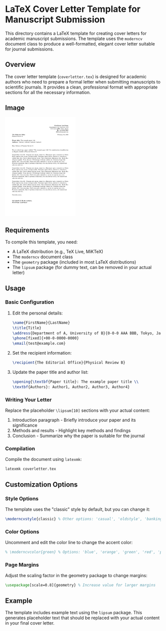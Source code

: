# LaTeX Cover Letter Template for Manuscript Submission

This directory contains a LaTeX template for creating cover letters for academic manuscript submissions. The template uses the `moderncv` document class to produce a well-formatted, elegant cover letter suitable for journal submissions.

## Overview

The cover letter template (`coverletter.tex`) is designed for academic authors who need to prepare a formal letter when submitting manuscripts to scientific journals. It provides a clean, professional format with appropriate sections for all the necessary information.

## Image

<p float="left">
  <img src="../assets/coverletter.png" width="45%" />
</p>



## Requirements

To compile this template, you need:

- A LaTeX distribution (e.g., TeX Live, MiKTeX)
- The `moderncv` document class
- The `geometry` package (included in most LaTeX distributions)
- The `lipsum` package (for dummy text, can be removed in your actual letter)

## Usage

### Basic Configuration

1. Edit the personal details:
   ```latex
   \name{FirstName}{LastName}
   \title{Title}
   \address{Department of A, University of B}{0-0-0 AAA BBB, Tokyo, Japan.}
   \phone[fixed]{+00-0-0000-0000}
   \email{test@example.com}
   ```

2. Set the recipient information:
   ```latex
   \recipient{The Editorial Office}{Physical Review B}
   ```

3. Update the paper title and author list:
   ```latex
   \opening{\textbf{Paper title}: The example paper title \\
   \textbf{Authors}: Author1, Author2, Author3, Author4}
   ```

### Writing Your Letter

Replace the placeholder `\lipsum[10]` sections with your actual content:

1. Introduction paragraph - Briefly introduce your paper and its significance
2. Methods and results - Highlight key methods and findings
3. Conclusion - Summarize why the paper is suitable for the journal

### Compilation

Compile the document using `latexmk`:

```bash
latexmk coverletter.tex
```

## Customization Options

### Style Options

The template uses the "classic" style by default, but you can change it:

```latex
\moderncvstyle{classic} % Other options: 'casual', 'oldstyle', 'banking'
```

### Color Options

Uncomment and edit the color line to change the accent color:

```latex
% \moderncvcolor{green} % Options: 'blue', 'orange', 'green', 'red', 'purple', 'grey', 'black'
```

### Page Margins

Adjust the scaling factor in the geometry package to change margins:

```latex
\usepackage[scale=0.8]{geometry} % Increase value for larger margins
```

## Example

The template includes example text using the `lipsum` package. This generates placeholder text that should be replaced with your actual content in your final cover letter.

